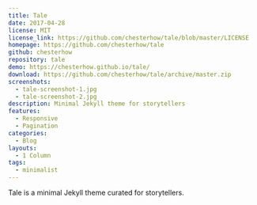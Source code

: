```yaml
---
title: Tale
date: 2017-04-28
license: MIT
license_link: https://github.com/chesterhow/tale/blob/master/LICENSE
homepage: https://github.com/chesterhow/tale
github: chesterhow
repository: tale
demo: https://chesterhow.github.io/tale/
download: https://github.com/chesterhow/tale/archive/master.zip
screenshots:
  - tale-screenshot-1.jpg
  - tale-screenshot-2.jpg
description: Minimal Jekyll theme for storytellers
features:
  - Responsive
  - Pagination
categories:
  - Blog
layouts:
  - 1 Column
tags:
  - minimalist
---
```


Tale is a minimal Jekyll theme curated for storytellers.
